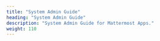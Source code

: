 ```yaml
---
title: "System Admin Guide"
heading: "System Admin Guide"
description: "System Admin Guide for Mattermost Apps."
weight: 110
---
```

